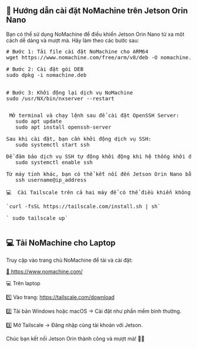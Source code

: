   <h2>🚀 Hướng dẫn cài đặt NoMachine trên Jetson Orin Nano</h2>

  <p>Bạn có thể sử dụng NoMachine để điều khiển Jetson Orin Nano từ xa một cách dễ dàng và mượt mà. Hãy làm theo các bước sau:</p>

  <pre>
# Bước 1: Tải file cài đặt NoMachine cho ARM64
wget https://www.nomachine.com/free/arm/v8/deb -O nomachine.deb

# Bước 2: Cài đặt gói DEB
sudo dpkg -i nomachine.deb


# Bước 3: Khởi động lại dịch vụ NoMachine
sudo /usr/NX/bin/nxserver --restart
  </pre>

  <pre> Mở terminal và chạy lệnh sau để cài đặt OpenSSH Server:
   sudo apt update
   sudo apt install openssh-server

Sau khi cài đặt, bạn cần khởi động dịch vụ SSH:
   sudo systemctl start ssh

Để đảm bảo dịch vụ SSH tự động khởi động khi hệ thống khởi động, chạy lệnh sau:
   sudo systemctl enable ssh

Từ máy tính khác, bạn có thể kết nối đến Jetson Orin Nano bằng lệnh SSH. Thay username bằng tên người dùng của bạn và ip_address bằng địa chỉ IP của Jetson Orin Nano:
   ssh username@ip_address

💻  Cài Tailscale trên cả hai máy để có thể điều khiển không cần chung mạng

`curl -fsSL https://tailscale.com/install.sh | sh`

` sudo tailscale up`
  </pre>

  <h2>💻 Tải NoMachine cho Laptop</h2>
  <p>Truy cập vào trang chủ NoMachine để tải và cài đặt:</p>
  <p><a href="https://www.nomachine.com/" target="_blank">🔗 https://www.nomachine.com/</a></p>

💻 Trên laptop

1️⃣ Vào trang: https://tailscale.com/download

2️⃣ Tải bản Windows hoặc macOS → Cài đặt như phần mềm bình thường.

3️⃣ Mở Tailscale → Đăng nhập cùng tài khoản với Jetson.

  <p>Chúc bạn kết nối Jetson Orin thành công và mượt mà! 🧠🔧</p>

